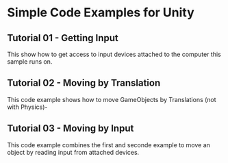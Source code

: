 # Simple Code Examples for Unity

## Tutorial 01 - Getting Input
This show how to get access to input devices attached to the computer this sample runs on.

## Tutorial 02 - Moving by Translation
This code example shows how to move GameObjects by Translations (not with Physics)-

## Tutorial 03 - Moving by Input
This code example combines the first and seconde example to move an object by reading input from attached devices.